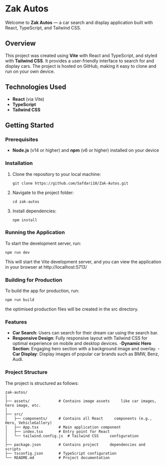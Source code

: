 # Zak Autos

Welcome to **Zak Autos** — a car search and display application built with React, TypeScript, and Tailwind CSS.

## Overview

This project was created using **Vite** with React and TypeScript, and styled with **Tailwind CSS**. It provides a user-friendly interface to search for and display cars. The project is hosted on GitHub, making it easy to clone and run on your own device.

## Technologies Used

- **React** (via Vite)
- **TypeScript**
- **Tailwind CSS**

## Getting Started

### Prerequisites

- **Node.js** (v14 or higher) and **npm** (v6 or higher) installed on your device

### Installation

1. Clone the repository to your local machine:

   ```
   git clone https://github.com/Safdari10/Zak-Autos.git
2. Navigate to the project folder:

     ``` 
     cd zak-autos
3. Install dependencies:

    ```
    npm install
### Running the Application

To start the development server, run:

    npm run dev


This will start the Vite development server, and you can view the application in your browser at 
http://localhost:5713/


### Building for Production

To build the app for production, run:

    npm run build

the optimised production files will be created in the src directory.

### Features

- **Car Search**: Users can search for their dream car using the search bar.
- **Responsive Design**: Fully responsive layout with Tailwind CSS for optimal experience on mobile and desktop devices.
-**Dynamic Hero Section**: Engaging hero section with a background image and overlay.
-**Car Display**: Display images of popular car brands such as BMW, Benz, Audi.

### Project Structure

The project is structured as follows:

    zak-autos/
    │
    ├── assets/             # Contains image assets     like car images, hero image, etc.
    │
    ├── src/
    │   ├── components/     # Contains all React     components (e.g., Hero, VehicleGallery)
    │   ├── App.tsx         # Main application component
    │   ├── index.tsx       # Entry point for React
    │   └── tailwind.config.js  # Tailwind CSS     configuration
    │
    ├── package.json        # Contains project     dependencies and scripts
    ├── tsconfig.json       # TypeScript configuration
    └── README.md           # Project documentation
